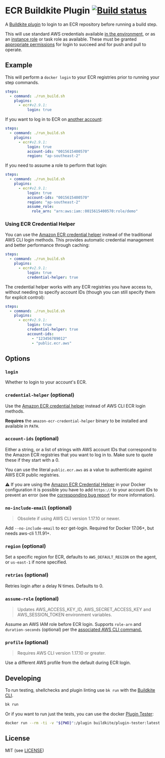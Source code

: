 # ECR Buildkite Plugin [![Build status](https://badge.buildkite.com/152a3248fa274dab20f022ff7b68e9de96a4fc3388de29d013.svg?branch=master)](https://buildkite.com/buildkite/plugins-ecr)

A [Buildkite plugin](https://buildkite.com/docs/agent/v3/plugins) to login to an ECR repository before running a build step.

This will use standard AWS credentials available [in the environment](https://docs.aws.amazon.com/cli/latest/userguide/cli-configure-envvars.html), or as an [instance role](https://docs.aws.amazon.com/IAM/latest/UserGuide/id_roles_use_switch-role-ec2.html) or task role as available. These must be granted [appropriate permissions](https://docs.aws.amazon.com/AmazonECR/latest/userguide/security_iam_id-based-policy-examples.html) for login to succeed and for push and pull to operate.

## Example

This will perform a `docker login` to your ECR registries prior to running your step commands.

```yml
steps:
  - command: ./run_build.sh
    plugins:
      - ecr#v2.9.1:
          login: true
```

If you want to log in to ECR on [another account](https://docs.aws.amazon.com/AmazonECR/latest/userguide/repository-policy-examples.html#IAM_allow_other_accounts):

```yml
steps:
  - command: ./run_build.sh
    plugins:
      - ecr#v2.9.1:
          login: true
          account-ids: "0015615400570"
          region: "ap-southeast-2"
```

If you need to assume a role to perform that login:

```yml
steps:
  - command: ./run_build.sh
    plugins:
      - ecr#v2.9.1:
          login: true
          account-ids: "0015615400570"
          region: "ap-southeast-2"
          assume_role:
            role_arn: "arn:aws:iam::0015615400570:role/demo"
```

### Using ECR Credential Helper

You can use the [Amazon ECR credential helper](https://github.com/awslabs/amazon-ecr-credential-helper) instead of the traditional AWS CLI login methods. This provides automatic credential management and better performance through caching:

```yml
steps:
  - command: ./run_build.sh
    plugins:
      - ecr#v2.9.1:
          login: true
          credential-helper: true
```

The credential helper works with any ECR registries you have access to, without needing to specify account IDs (though you can still specify them for explicit control):

```yml
steps:
  - command: ./run_build.sh
    plugins:
      - ecr#v2.9.1:
          login: true
          credential-helper: true
          account-ids:
            - "123456789012"
            - "public.ecr.aws"
```

## Options

### `login`

Whether to login to your account's ECR.

### `credential-helper` (optional)

Use the [Amazon ECR credential helper](https://github.com/awslabs/amazon-ecr-credential-helper) instead of AWS CLI ECR login methods.

**Requires** the `amazon-ecr-credential-helper` binary to be installed and available in `PATH`.

### `account-ids` (optional)

Either a string, or a list of strings with AWS account IDs that correspond to the Amazon ECR registries that you want to log in to. Make sure to quote these if they start with a 0.

You can use the literal `public.ecr.aws` as a value to authenticate against AWS ECR public registries.

:warning: If you are using the [Amazon ECR Credential Helper](https://github.com/awslabs/amazon-ecr-credential-helper) in your Docker configuration it is possible you have to add `https://` to your account IDs to prevent an error (see the [corresponding bug report](https://github.com/docker/cli/issues/3665) for more information).

### `no-include-email` (optional)

> Obsolete if using AWS CLI version 1.17.10 or newer.

Add `--no-include-email` to ecr get-login. Required for Docker 17.06+, but needs aws-cli 1.11.91+.

### `region` (optional)

Set a specific region for ECR, defaults to `AWS_DEFAULT_REGION` on the agent, or `us-east-1` if none specified.

### `retries` (optional)

Retries login after a delay N times. Defaults to 0.

### `assume-role` (optional)

> Updates AWS_ACCESS_KEY_ID, AWS_SECRET_ACCESS_KEY and AWS_SESSION_TOKEN environment variables.

Assume an AWS IAM role before ECR login. Supports `role-arn` and `duration-seconds` (optional) per the [associated AWS CLI command.](https://awscli.amazonaws.com/v2/documentation/api/latest/reference/sts/assume-role.html)

### `profile` (optional)

> Requires AWS CLI version 1.17.10 or greater.

Use a different AWS profile from the default during ECR login.

## Developing

To run testing, shellchecks and plugin linting use `bk run` with the [Buildkite CLI](https://github.com/buildkite/cli).

```bash
bk run
```

Or if you want to run just the tests, you can use the docker [Plugin Tester](https://github.com/buildkite-plugins/buildkite-plugin-tester):

```bash
docker run --rm -ti -v "${PWD}":/plugin buildkite/plugin-tester:latest
```

## License

MIT (see [LICENSE](LICENSE))
